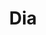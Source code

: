 ---
title: "Dia"
url: /ciudad-autonoma-de-buenos-aires/dia-avenida-alvarez-thomas-2/
shop: supermercado
---